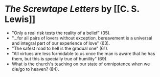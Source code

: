 
# *The Screwtape Letters* by [[C. S. Lewis]]

- "Only a real risk tests the reality of a belief" (35).
- "...for all pairs of lovers without exception, bereavement is a universal and integral part of our experience of love" (63).
- "The safest road to hell is the gradual one" (61).
- "All virtues are less formidable to us once the man is aware that he has them, but this is specially true of humility" (69).
- What is the church's teaching on our state of omnipotence when we die/go to heaven? (84).


